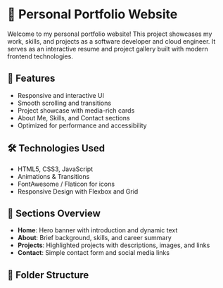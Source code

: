 # 💼 Personal Portfolio Website

Welcome to my personal portfolio website! This project showcases my work, skills, and projects as a software developer and cloud engineer. It serves as an interactive resume and project gallery built with modern frontend technologies.

## 🚀 Features

- Responsive and interactive UI
- Smooth scrolling and transitions
- Project showcase with media-rich cards
- About Me, Skills, and Contact sections
- Optimized for performance and accessibility

## 🛠️ Technologies Used

- HTML5, CSS3, JavaScript
- Animations & Transitions
- FontAwesome / Flaticon for icons
- Responsive Design with Flexbox and Grid

## 📸 Sections Overview

- **Home**: Hero banner with introduction and dynamic text
- **About**: Brief background, skills, and career summary
- **Projects**: Highlighted projects with descriptions, images, and links
- **Contact**: Simple contact form and social media links

## 📁 Folder Structure

